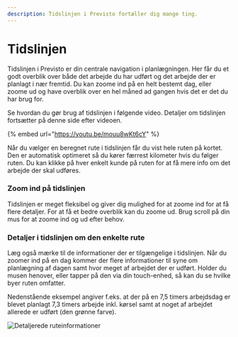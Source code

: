 ```yaml
---
description: Tidslinjen i Previsto fortæller dig mange ting.
---
```


# Tidslinjen

Tidslinjen i Previsto er din centrale navigation i planlægningen. Her får du et godt overblik over både det arbejde du har udført og det arbejde der er planlagt i nær fremtid. Du kan zoome ind på en helt bestemt dag, eller zoome ud og have overblik over en hel måned ad gangen hvis det er det du har brug for.

Se hvordan du gør brug af tidslinjen i følgende video. Detaljer om tidslinjen fortsætter på denne side efter videoen.

{% embed url="https://youtu.be/mouu8wKt6cY" %}

Når du vælger en beregnet rute i tidslinjen får du vist hele ruten på kortet. Den er automatisk optimeret så du kører færrest kilometer hvis du følger ruten. Du kan klikke på hver enkelt kunde på ruten for at få mere info om det arbejde der skal udføres.

### Zoom ind på tidslinjen

Tidslinjen er meget fleksibel og giver dig mulighed for at zoome ind for at få flere detaljer. For at få et bedre overblik kan du zoome ud. Brug scroll på din mus for at zoome ind og ud efter behov.

### Detaljer i tidslinjen om den enkelte rute

Læg også mærke til de informationer der er tilgængelige i tidslinjen. Når du zoomer ind på en dag kommer der flere informationer til syne om planlægning af dagen samt hvor meget af arbejdet der er udført. Holder du musen henover, eller tapper på den via din touch-enhed, så kan du se hvilke byer ruten omfatter.

Nedenstående eksempel angiver f.eks. at der på en 7,5 timers arbejdsdag er blevet planlagt 7,3 timers arbejde inkl. kørsel samt at noget af arbejdet allerede er udført \(den grønne farve\).

![Detaljerede ruteinformationer](https://previsto.com/images/support/planning/tidslinje_2.png)

